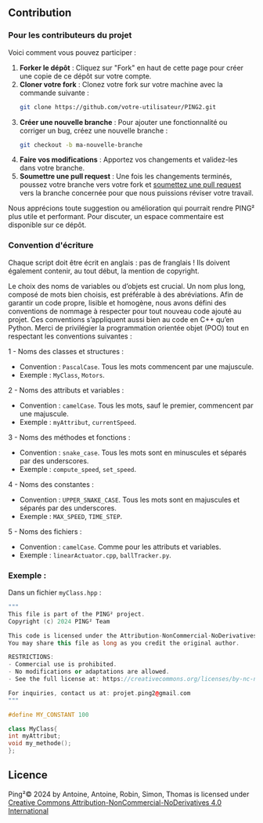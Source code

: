 ## Contribution

### Pour les contributeurs du projet

Voici comment vous pouvez participer :

1. **Forker le dépôt** : Cliquez sur "Fork" en haut de cette page pour créer une copie de ce dépôt sur votre compte.
2. **Cloner votre fork** : Clonez votre fork sur votre machine avec la commande suivante :
   ```bash
   git clone https://github.com/votre-utilisateur/PING2.git
3. **Créer une nouvelle branche** : Pour ajouter une fonctionnalité ou corriger un bug, créez une nouvelle branche :
   ```bash
   git checkout -b ma-nouvelle-branche
4. **Faire vos modifications** : Apportez vos changements et validez-les dans votre branche.
5. **Soumettre une pull request** : Une fois les changements terminés, poussez votre branche vers votre fork et [soumettez une pull request](https://github.com/2PING2/PING2/compare/) vers la branche concernée pour que nous puissions réviser votre travail.

Nous apprécions toute suggestion ou amélioration qui pourrait rendre PING² plus utile et performant. Pour discuter, un espace commentaire est disponible sur ce dépôt.

### Convention d'écriture
Chaque script doit être écrit en anglais : pas de franglais ! Ils doivent également contenir, au tout début, la mention de copyright.

Le choix des noms de variables ou d’objets est crucial. Un nom plus long, composé de mots bien choisis, est préférable à des abréviations. Afin de garantir un code propre, lisible et homogène, nous avons défini des conventions de nommage à respecter pour tout nouveau code ajouté au projet. Ces conventions s’appliquent aussi bien au code en C++ qu’en Python. Merci de privilégier la programmation orientée objet (POO) tout en respectant les conventions suivantes :

1 - Noms des classes et structures :
- Convention : ```PascalCase```. Tous les mots commencent par une majuscule.
- Exemple : ```MyClass```, ```Motors```.
   
2 - Noms des attributs et variables :
- Convention : ```camelCase```. Tous les mots, sauf le premier, commencent par une majuscule.
- Exemple : ```myAttribut```, ```currentSpeed```.

3 - Noms des méthodes et fonctions :
- Convention : ```snake_case```. Tous les mots sont en minuscules et séparés par des underscores.
- Exemple : ```compute_speed```, ```set_speed```.

4 - Noms des constantes :
- Convention : ```UPPER_SNAKE_CASE```. Tous les mots sont en majuscules et séparés par des underscores.
- Exemple : ```MAX_SPEED```, ```TIME_STEP```.

5 - Noms des fichiers :
- Convention : ```camelCase```. Comme pour les attributs et variables.
- Exemple : ```linearActuator.cpp```, ```ballTracker.py```.
    
### Exemple :

Dans un fichier ```myClass.hpp``` :
```hpp
"""
This file is part of the PING² project.
Copyright (c) 2024 PING² Team

This code is licensed under the Attribution-NonCommercial-NoDerivatives 4.0 International (CC BY-NC-ND 4.0).
You may share this file as long as you credit the original author.

RESTRICTIONS:
- Commercial use is prohibited.
- No modifications or adaptations are allowed.
- See the full license at: https://creativecommons.org/licenses/by-nc-nd/4.0/

For inquiries, contact us at: projet.ping2@gmail.com
"""

#define MY_CONSTANT 100

class MyClass{
int myAttribut;
void my_methode();
};
```

## Licence

Ping²© 2024 by Antoine, Antoine, Robin, Simon, Thomas is licensed under [Creative Commons Attribution-NonCommercial-NoDerivatives 4.0 International](https://creativecommons.org/licenses/by-nc-nd/4.0/)
